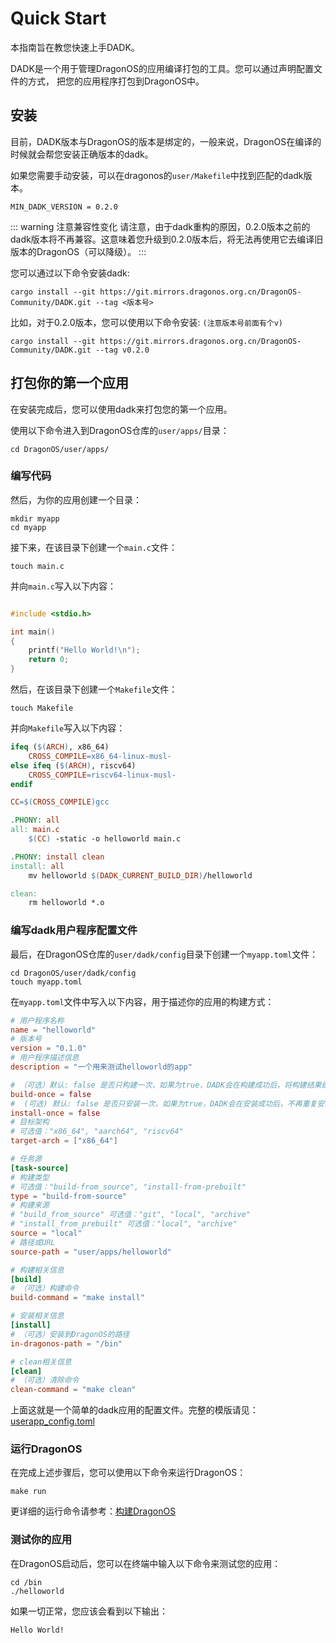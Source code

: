 # Quick Start

本指南旨在教您快速上手DADK。

DADK是一个用于管理DragonOS的应用编译打包的工具。您可以通过声明配置文件的方式，
把您的应用程序打包到DragonOS中。

## 安装

目前，DADK版本与DragonOS的版本是绑定的，一般来说，DragonOS在编译的时候就会帮您安装正确版本的dadk。

如果您需要手动安装，可以在dragonos的`user/Makefile`中找到匹配的dadk版本。


```
MIN_DADK_VERSION = 0.2.0
```

::: warning 注意兼容性变化
请注意，由于dadk重构的原因，0.2.0版本之前的dadk版本将不再兼容。这意味着您升级到0.2.0版本后，将无法再使用它去编译旧版本的DragonOS（可以降级）。
:::

您可以通过以下命令安装dadk:
```shell
cargo install --git https://git.mirrors.dragonos.org.cn/DragonOS-Community/DADK.git --tag <版本号>
```

比如，对于0.2.0版本，您可以使用以下命令安装: `(注意版本号前面有个v)`
```shell
cargo install --git https://git.mirrors.dragonos.org.cn/DragonOS-Community/DADK.git --tag v0.2.0
```

## 打包你的第一个应用

在安装完成后，您可以使用dadk来打包您的第一个应用。

使用以下命令进入到DragonOS仓库的`user/apps/`目录：

```shell
cd DragonOS/user/apps/
```

### 编写代码

然后，为你的应用创建一个目录：
```shell
mkdir myapp
cd myapp
```

接下来，在该目录下创建一个`main.c`文件：

```shell
touch main.c
```

并向`main.c`写入以下内容：

```c

#include <stdio.h>

int main()
{
    printf("Hello World!\n");
    return 0;
}

```

然后，在该目录下创建一个`Makefile`文件：

```shell
touch Makefile
```

并向`Makefile`写入以下内容：
```Makefile
ifeq ($(ARCH), x86_64)
	CROSS_COMPILE=x86_64-linux-musl-
else ifeq ($(ARCH), riscv64)
	CROSS_COMPILE=riscv64-linux-musl-
endif

CC=$(CROSS_COMPILE)gcc

.PHONY: all
all: main.c
	$(CC) -static -o helloworld main.c

.PHONY: install clean
install: all
	mv helloworld $(DADK_CURRENT_BUILD_DIR)/helloworld

clean:
	rm helloworld *.o

```

### 编写dadk用户程序配置文件

最后，在DragonOS仓库的`user/dadk/config`目录下创建一个`myapp.toml`文件：

```shell
cd DragonOS/user/dadk/config
touch myapp.toml
```

在`myapp.toml`文件中写入以下内容，用于描述你的应用的构建方式：

```toml
# 用户程序名称
name = "helloworld"
# 版本号
version = "0.1.0"
# 用户程序描述信息
description = "一个用来测试helloworld的app"

# （可选）默认: false 是否只构建一次，如果为true，DADK会在构建成功后，将构建结果缓存起来，下次构建时，直接使用缓存的构建结果
build-once = false
#  (可选) 默认: false 是否只安装一次，如果为true，DADK会在安装成功后，不再重复安装
install-once = false
# 目标架构
# 可选值："x86_64", "aarch64", "riscv64"
target-arch = ["x86_64"]

# 任务源
[task-source]
# 构建类型
# 可选值："build-from_source", "install-from-prebuilt"
type = "build-from-source"
# 构建来源
# "build_from_source" 可选值："git", "local", "archive"
# "install_from_prebuilt" 可选值："local", "archive"
source = "local"
# 路径或URL
source-path = "user/apps/helloworld"

# 构建相关信息
[build]
# （可选）构建命令
build-command = "make install"

# 安装相关信息
[install]
# （可选）安装到DragonOS的路径
in-dragonos-path = "/bin"

# clean相关信息
[clean]
# （可选）清除命令
clean-command = "make clean"
```
上面这就是一个简单的dadk应用的配置文件。完整的模版请见：[userapp_config.toml](https://github.com/DragonOS-Community/DADK/blob/main/dadk-config/templates/config/userapp_config.toml)

### 运行DragonOS

在完成上述步骤后，您可以使用以下命令来运行DragonOS：

```shell
make run
```

更详细的运行命令请参考：[构建DragonOS](https://docs.dragonos.org.cn/introduction/build_system.html#build-system-command)

### 测试你的应用

在DragonOS启动后，您可以在终端中输入以下命令来测试您的应用：

```shell
cd /bin
./helloworld
```

如果一切正常，您应该会看到以下输出：

```text
Hello World!
```